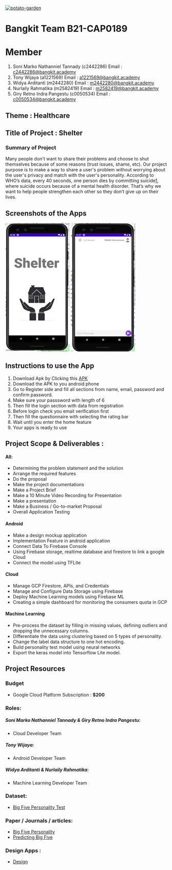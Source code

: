 [![potato-garden](https://circleci.com/gh/potato-garden/Shelter.svg?style=shield)](https://circleci.com/gh/potato-garden/Shelter)

# Bangkit Team B21-CAP0189

# Member
1. Soni Marko Nathanniel Tannady	  (c2442286) Email : c2442286@bangkit.academy
2. Tony Wijaya 				              (a1221569) Email : a1221569@bangkit.academy
3. Widya Arditanti 			            (m2442280) Email : m2442280@bangkit.academy
4. Nurlaily Rahmatika 			        (m2582419) Email : m2582419@bangkit.academy
5. Giry Retno Indra Pangestu 		    (c0050534) Email : c0050534@bangkit.academy

## Theme : Healthcare
## Title of Project : Shelter

### Summary of Project
Many people don't want to share their problems and choose to shut themselves because of some reasons (trust issues, shame, etc). Our project  purpose is to make a way to share a user's problem without worrying about the user's privacy and match with the user's personality. According to WHO’s data, every 40 seconds, one person dies by committing suicide[1](https://news.detik.com/berita/d-4391681/tingkat-bunuh-diri-indonesia-dibanding-negara-negara-lain),  where suicide occurs because of a mental health disorder. That’s why we want to help people strengthen each other so they don’t give up on their lives.

## Screenshots of the Apps
<p float="left">
  <img src="background_shelter0.png" width="200" height="400"/>
  <img src="background_shelter1.png" width="200" height="400"/>
</p>

## Instructions to use the App
1. Download Apk by Clicking this [APK](https://40-362776836-gh.circle-artifacts.com/0/artifact-file/app-debug.apk)
2. Download the APK to you android phone
3. Go to Register side and fill all sections from name, email, password and confirm password.
4. Make sure your passsword with length of 6
5. Then fill the login section with data from registration
6. Before login check you email verification first 
7. Then fill the questionnaire with selecting the rating bar
8. Wait until you enter the home feature
9. Your apps is ready to use

## Project Scope & Deliverables :

#### All:
- Determining the problem statement and the solution
- Arrange the required features
- Do the proposal
- Make the project documentations
- Make a Project Brief
- Make a 10 Minute Video Recording for Presentation
- Make a presentation
- Make a Business / Go-to-market Proposal
- Overall Application Testing

#### Android
- Make a design mockup application
- Implementation Feature in android application
- Connect Data To Firebase Console
- Using Firebase storage, realtime database and firestore to link a google Cloud 
- Connect the model using TFLite

#### Cloud
- Manage GCP Firestore, APIs, and Credentials
- Manage and Configure Data Storage using Firebase
- Deploy Machine Learning models using Firebase ML
- Creating a simple dashboard for monitoring the consumers quota in GCP


#### Machine Learning
- Pre-process the dataset by filling in missing values, defining outliers and dropping the unnecessary columns.
- Differentiate the data using clustering based on 5 types of personality.
- Change the label data structure to one hot encoding.
- Build personality test model using neural networks
- Export the keras model into Tensorflow Lite model.


## Project Resources

### Budget
- Google Cloud Platform Subscription : **$200**

### Roles:

##### Soni Marko Nathanniel Tannady & Giry Retno Indra Pangestu:
- Cloud Developer Team
##### Tony Wijaya:
- Android Developer Team
##### Widya Arditanti & Nurlaily Rahmatika:
- Machine Learning Developer Team

### Dataset:
- [Big Five Personality Test](https://www.kaggle.com/tunguz/big-five-personality-test)

### Paper / Journals / articles:
- [Big Five Personality](https://openpsychometrics.org/printable/big-five-personality-test.pdf)
- [Predicting Big Five](https://www.researchgate.net/publication/262164553_Predicting_Big_Five_Personality_Traits_of_Microblog_Users)

### Design Apps :
- [Design](https://www.figma.com/file/y37fzinTCpDlRr8phg5EE9/Shelter-Apps?node-id=1%3A4)
